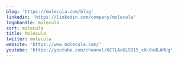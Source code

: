 ```yaml
---
blog: 'https://molecula.com/blog'
linkedin: 'https://linkedin.com/company/molecula'
logohandle: molecula
sort: molecula
title: Molecula
twitter: molecula
website: 'https://www.molecula.com/'
youtube: 'https://youtube.com/channel/UC7LAoGL5D15_xH-0sULAMUg'
---
```


